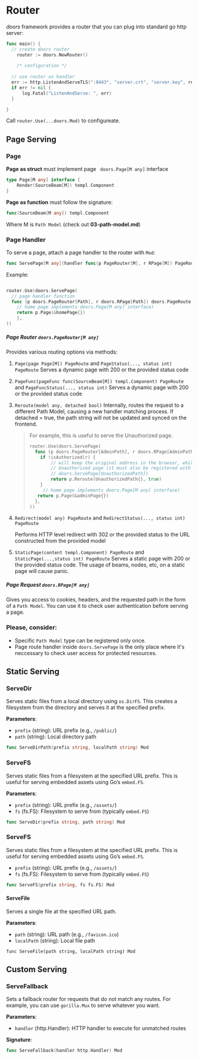 # Router

*doors* framework provides a router that you can plug into standard go http server:

```go
func main() {
  // create doors router
	router := doors.NewRouter()
  
	/* configuration */
  
  // use router as handler
  err := http.ListenAndServeTLS(":8443", "server.crt", "server.key", router)
  if err != nil {
      log.Fatal("ListenAndServe: ", err)
  }

}
```

Call `router.Use(...doors.Mod)` to configureate.

## Page Serving

### Page

**Page as struct** must implement page ` doors.Page[M any]` interface

```go
type Page[M any] interface {
	Render(SourceBeam[M]) templ.Component
}
```

**Page as function** must follow the signature:

```go
func(SourceBeam[M any]) templ.Component
```

Where M is `Path Model` (check out **03-path-model.md**)

### Page Handler

To serve a page, attach a page handler to the router with `Mod`: 

```go
func ServePage[M any](handler func(p PageRouter[M], r RPage[M]) PageRoute) Mod
```

Example:

```go

router.Use(doors.ServePage(
  // page handler function
  func (p doors.PageRouter[Path], r doors.RPage[Path]) doors.PageRoute {
  	// home page implements doors.Page[M any] interface)
  	return p.Page(&homePage{})
	},
))

```

##### Page Router `doors.PageRouter[M any]`

Provides various routing options via methods:

1. `Page(page Page[M]) PageRoute` and `PageStatus(..., status int) PageRoute`
   Serves a dynamic page with 200 or the provided  status code

2. `PageFunc(pageFunc func(SourceBeam[M]) templ.Component) PageRoute` and `PageFuncStatus(..., status int)`
   Serves a dynamic page with 200 or the provided  status code

3. `Reroute(model any, detached bool)`
   Internally, routes the request to a different Path Model, causing a new handler matching process. If detached = true, the path string will not be updated and synced on the frontend.

   > For example, this is useful to serve the Unauthorized page. 
   > ```go
   > router.Use(doors.ServePage(
   >   func (p doors.PageRouter[AdminPath], r doors.RPage[AdminPath]) doors.PageRoute {
   >     if !isAuthorized(r) {
   >         // will keep the original address in the browser, while rendering 
   >       	 // Unauthorized page (it must also be registered with
   >       	 // doors.ServePage[UnauthorizedPath])
   >         return p.Reroute(UnauthorizedPath{}, true)
   >     } 
   >      // home page implements doors.Page[M any] interface)
   >   	return p.Page(&adminPage{})
   >   },
   > ))
   > ```

4. `Redirect(model any) PageRoute` and `RedirectStatus(..., status int) PageRoute`                                                  

   Performs HTTP level redirect with 302 or the provided status to the URL constructed from the provided model
   
5. `StaticPage(content templ.Component) PageRoute` and `StaticPage(...,status int) PageRoute`
   Serves a static page with 200 or the provided status code. The usage of beams, nodes, etc, on a static page will cause panic.

##### Page Request `doors.RPage[M any]`

Gives you access to cookies, headers, and the requested path in the form of a `Path Model`.  You can use it to check user authentication before serving a page.

### Please, consider:

* Specific `Path Model` type can be registered only once.
* Page route handler inside `doors.ServePage` is the only place where it's neccessary to check user access for protected resources. 

## Static Serving

### ServeDir

Serves static files from a local directory using `os.DirFS`.
 This creates a filesystem from the directory and serves it at the specified prefix.

**Parameters**:

- `prefix` (string): URL prefix (e.g., `/public/`)
- `path` (string): Local directory path

```go
func ServeDirPath(prefix string, localPath string) Mod
```

### ServeFS

Serves static files from a filesystem at the specified URL prefix.  This is useful for serving embedded assets using Go’s `embed.FS`.

**Parameters**:

- `prefix` (string): URL prefix (e.g., `/assets/`)
- `fs` (fs.FS): Filesystem to serve from (typically `embed.FS`)

```go
func ServeDir(prefix string, path string) Mod
```

### ServeFS

Serves static files from a filesystem at the specified URL prefix.  This is useful for serving embedded assets using Go’s `embed.FS`.

- `prefix` (string): URL prefix (e.g., `/assets/`)
- `fs` (fs.FS): Filesystem to serve from (typically `embed.FS`)

```go
func ServeFS(prefix string, fs fs.FS) Mod
```

#### ServeFile

Serves a single file at the specified URL path.

**Parameters**:

- `path` (string): URL path (e.g., `/favicon.ico`)
- `localPath` (string): Local file path

```
func ServeFile(path string, localPath string) Mod
```

## Custom Serving

### ServeFallback

Sets a fallback router for requests that do not match any routes. For example, you can use `gorilla.Mux` to serve whatever you want.

**Parameters**:

- `handler` (http.Handler): HTTP handler to execute for unmatched routes

**Signature**:

```go
func ServeFallback(handler http.Handler) Mod
```


